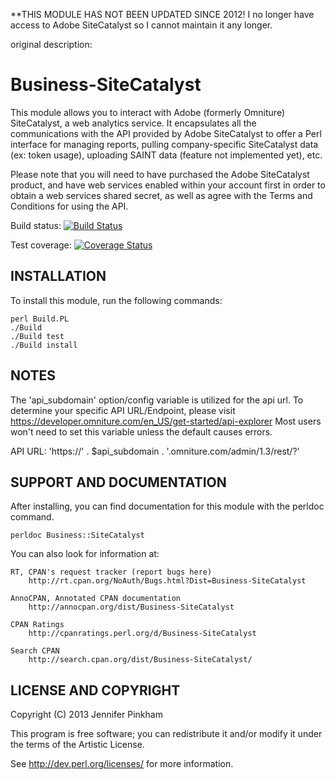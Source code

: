 **THIS MODULE HAS NOT BEEN UPDATED SINCE 2012! I no longer have access to 
Adobe SiteCatalyst so I cannot maintain it any longer.



original description:

Business-SiteCatalyst
=====================

This module allows you to interact with Adobe (formerly Omniture) SiteCatalyst,
a web analytics service. It encapsulates all the communications with the API 
provided by Adobe SiteCatalyst to offer a Perl interface for managing reports,
pulling company-specific SiteCatalyst data (ex: token usage), uploading SAINT 
data (feature not implemented yet), etc.

Please note that you will need to have purchased the Adobe SiteCatalyst product,
and have web services enabled within your account first in order to obtain a web
services shared secret, as well as agree with the Terms and Conditions for using 
the API.


Build status: [![Build Status](https://travis-ci.org/jpinkham/business-sitecatalyst.png?branch=master)](https://travis-ci.org/jpinkham/business-sitecatalyst)

Test coverage: [![Coverage Status](https://coveralls.io/repos/jpinkham/business-sitecatalyst/badge.png?branch=master)](https://coveralls.io/r/jpinkham/business-sitecatalyst?branch=master)



INSTALLATION
------------

To install this module, run the following commands:

	perl Build.PL
	./Build
	./Build test
	./Build install

NOTES
-----

The 'api_subdomain' option/config variable is utilized for the api url.
To determine your specific API URL/Endpoint, please visit
https://developer.omniture.com/en_US/get-started/api-explorer
Most users won't need to set this variable unless the default causes errors.

API URL: 'https://' . $api_subdomain . '.omniture.com/admin/1.3/rest/?'


SUPPORT AND DOCUMENTATION
-------------------------

After installing, you can find documentation for this module with the
perldoc command.

    perldoc Business::SiteCatalyst

You can also look for information at:

    RT, CPAN's request tracker (report bugs here)
        http://rt.cpan.org/NoAuth/Bugs.html?Dist=Business-SiteCatalyst

    AnnoCPAN, Annotated CPAN documentation
        http://annocpan.org/dist/Business-SiteCatalyst

    CPAN Ratings
        http://cpanratings.perl.org/d/Business-SiteCatalyst

    Search CPAN
        http://search.cpan.org/dist/Business-SiteCatalyst/


LICENSE AND COPYRIGHT
--------------------

Copyright (C) 2013 Jennifer Pinkham

This program is free software; you can redistribute it and/or modify it
under the terms of the Artistic License.

See http://dev.perl.org/licenses/ for more information.

